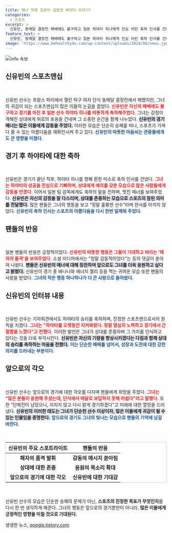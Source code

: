 ```yaml
---
title: 매너 혁명 일본이 감동한 삐약이 이야기!
categories:
  - 스포츠
excerpt: >
  신유빈, 동메달 결정전 패배에도 불구하고 일본 하야타 히나에게 진심 어린 축하 인사를 건네며 패자의 품격을 보여주어 팬들의 찬사를 받고 있다. 그의 매너가 화제를 모으고, 향후 단체전에서의 도전이 기대된다!
feature_text: >
  신유빈, 동메달 결정전 패배에도 불구하고 일본 하야타 히나에게 진심 어린 축하 인사를 건네며 패자의 품격을 보여주어 팬들의 찬사를 받고 있다. 그의 매너가 화제를 모으고, 향후 단체전에서의 도전이 기대된다!
image: 'https://www.behealthy4u.com/wp-content/uploads/2024/06/news.jpg'
---
```


<p><img src="https://www.behealthy4u.com/wp-content/uploads/2024/06/news.jpg" alt="info 속보" /></p>

<h2 data-ke-size="size26">신유빈의 스포츠맨십</h2>

<p data-ke-size="size16">&nbsp;</p>

<p>신유빈 선수는 프랑스 파리에서 열린 탁구 여자 단식 동메달 결정전에서 패했지만, 그녀의 귀감이 되는 스포츠맨십이 많은 이들의 눈길을 끌었다. <b><span style="color: #ee2323;">신유빈은 자신의 패배에도 불구하고 경기를 마친 후 일본 선수 하야타 히나를 따뜻하게 축하해주었다.</span></b> 그녀는 감정이 격해진 상대에게 위로의 포옹을 건네며 그 소중한 순간을 함께 나누었다. <b><span style="background-color: #21538527;">신유빈의 경기 매너는 많은 이들에게 감동을 주었다.</span></b> 이러한 모습은 단순히 승패를 떠나, 스포츠가 가져다 줄 수 있는 아름다움을 재확인시켜 주고 있다. <b><span style="color: #1a5490;">신유빈의 따뜻한 마음씨는 관중들에게도 큰 영향을 미쳤다.</span></b></p>

<h2 data-ke-size="size26">경기 후 하야타에 대한 축하</h2>

<p data-ke-size="size16">&nbsp;</p>

<p>신유빈은 경기가 끝난 직후, 하야타 히나를 향해 환한 미소로 축하 인사를 건넸다. <b><span style="color: #ee2323;">그녀는 하야타의 성공을 진심으로 기뻐하며, 상대에게 예의를 갖춘 모습으로 많은 사람들에게 감동을 안겼다.</span></b> 이어서 일본 팀 감독에게도 축하의 말을 전하며, 멋진 매너를 보여주었다. <b><span style="background-color: #21538527;">신유빈은 자신의 감정을 잘 다스리며, 상대를 존중하는 모습으로 스포츠의 참된 의미를 전달했다.</span></b> 많은 팬들은 그녀의 행동을 보고 “정말 훌륭한 선수”라며 찬사를 아끼지 않았다. <b><span style="color: #1a5490;">신유빈의 축하 인사는 스포츠의 아름다움을 다시 한번 일깨워 주었다.</span></b></p>

<h2 data-ke-size="size26">팬들의 반응</h2>

<p data-ke-size="size16">&nbsp;</p>

<p>일본 팬들의 반응은 긍정적이었다. <b><span style="color: #ee2323;">신유빈의 따뜻한 행동은 그들이 기대하고 바라는 '패자의 품격'을 보여주었다.</span></b> 소셜 미디어에서는 "정말 감동적이었다"는 등의 댓글이 쏟아져 나왔다. <b><span style="background-color: #21538527;">팬들은 신유빈의 매너에 대해 칭찬하며 앞으로도 그녀를 더욱 응원하고 싶다고 밝혔다.</span></b> 신유빈이 경기 중 바나나와 에너지 젤리 등을 먹는 귀여운 모습 또한 팬들의 사랑을 받았다. <b><span style="color: #1a5490;">그녀의 작은 행동 하나하나가 더 큰 사랑으로 돌아왔다.</span></b></p>

<h2 data-ke-size="size26">신유빈의 인터뷰 내용</h2>

<p data-ke-size="size16">&nbsp;</p>

<p>신유빈 선수는 기자회견에서도 하야타의 승리를 축하하며, 진정한 스포츠맨으로서의 원칙을 지켰다. <b><span style="color: #ee2323;">그녀는 "하야타를 오랫동안 지켜봐왔다. 정말 열심히 노력하고 경기에서 간절함을 느꼈다"고 전했다.</span></b> 이러한 발언은 그녀가 상대를 존중하며 그 가치를 인식하고 있다는 것을 더욱 부각시킨다. <b><span style="background-color: #21538527;">신유빈은 자신의 기량을 향상시키겠다는 다짐과 함께 상대의 승리를 축하하는 마음을 전했다.</span></b> <b><span style="color: #1a5490;">이는 단순한 패배를 넘어서, 성장과 도전에 대한 강한 의지를 드러내는 부분이다.</span></b></p>

<h2 data-ke-size="size26">앞으로의 각오</h2>

<p data-ke-size="size16">&nbsp;</p>

<p>신유빈 선수는 앞으로의 경기에 대한 각오를 다지며 팬들에게 희망을 주었다. <b><span style="color: #ee2323;">그녀는 “많은 분들이 응원해 주셨는데, 단식에서 메달로 보답하지 못해 아쉽다"라고 말했다.</span></b> 또한 “단체전이 남았으니, 지치지 않고 다시 밝게 경기하겠다"고 미래에 대한 열망을 드러냈다. <b><span style="background-color: #21538527;">신유빈의 이러한 태도는 그녀가 단순한 선수 이상이자, 많은 이들에게 귀감이 될 수 있는 인물임을 증명한다.</span></b> <b><span style="color: #1a5490;">앞으로의 경기도 그녀의 빛나는 모습으로 팬들의 기억에 남길 바란다.</span></b></p>

<p data-ke-size="size16">&nbsp;</p>

<table style="border-collapse: collapse; width: 100%; border: 1px solid #ccc;">
    <thead>
        <tr>
            <th style="text-align: center; height: 17px;"><b>신유빈의 주요 스포트라이트</b></th>
            <th style="text-align: center; height: 17px;"><b>팬들의 반응</b></th>
        </tr>
    </thead>
    <tbody>
        <tr>
            <td style="text-align: center; height: 17px;"><b>패자의 품격 발휘</b></td>
            <td style="text-align: center; height: 17px;"><b>감동의 메시지 쏟아짐</b></td>
        </tr>
        <tr>
            <td style="text-align: center; height: 17px;"><b>상대에 대한 존중</b></td>
            <td style="text-align: center; height: 17px;"><b>응원의 목소리 확대</b></td>
        </tr>
        <tr>
            <td style="text-align: center; height: 17px;"><b>앞으로의 경기에 대한 각오</b></td>
            <td style="text-align: center; height: 17px;"><b>신유빈에 대한 기대감</b></td>
        </tr>
    </tbody>
</table>

<p data-ke-size="size16">&nbsp;</p>

<p>신유빈 선수의 모습은 단순한 승패의 문제가 아닌, <strong>스포츠의 진정한 목표가 무엇인지</strong>를 다시 한 번 생각하게 해준다. 그녀의 행동은 앞으로의 경기뿐만이 아니라, <strong>많은 이들에게 긍정적인 영향을 미칠 것으로 기대된다.</strong></p>
생생한 뉴스, <a href="https://qoogle.tistory.com" rel="dofollow">qoogle.tistory.com</a>


